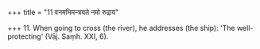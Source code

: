 +++
title = "11 वनमभिमन्त्रयते नमो रुद्राय"

+++
11. When going to cross (the river), he addresses (the ship): 'The well-protecting' (Vāj. Saṃh. XXI, 6).
